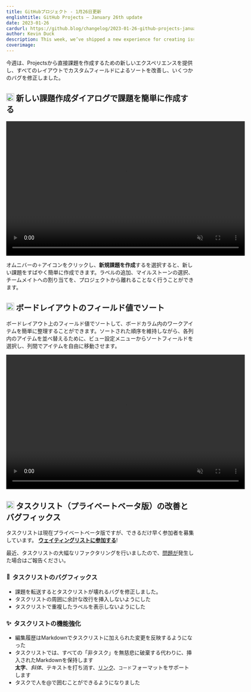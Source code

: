 ```yaml
---
title: GitHubプロジェクト - 1月26日更新
englishtitle: GitHub Projects – January 26th update
date: 2023-01-26
cardurl: https://github.blog/changelog/2023-01-26-github-projects-january-26th-update
author: Kevin Duck
description: This week, we’ve shipped a new experience for creating issues directly from Projects, improved sorting by custom fields across all layouts, and fixed a few bugs.
coverimage: 
---
```


<p>今週は、Projectsから直接課題を作成するための新しいエクスペリエンスを提供し、すべてのレイアウトでカスタムフィールドによるソートを改善し、いくつかのバグを修正しました。</p>
<h2 id="%f0%9f%93%9d-create-issues-in-a-snap-with-the-new-issue-creation-dialog"><img src="https://s.w.org/images/core/emoji/14.0.0/72x72/1f4dd.png" alt="📝" class="wp-smiley" style="height: 1em; max-height: 1em;" /> 新しい課題作成ダイアログで課題を簡単に作成する<a href="#%f0%9f%93%9d-create-issues-in-a-snap-with-the-new-issue-creation-dialog" class="heading-link pl-2 text-italic text-bold" aria-label="&#x1f4dd; Create issues in a snap with the new issue creation dialog"></a></h2>
<div style="width: 640px;" class="wp-video"><!--[if lt IE 9]><script>document.createElement('video');</script><![endif]-->
<video class="wp-video-shortcode js-viewport-aware-video events-none" id="video-69751-1" width="640" height="360" loop="1" autoplay="1" preload="metadata" playsinline="1" muted="1"><source type="video/mp4" src="https://user-images.githubusercontent.com/98360703/214883512-5a1ff39e-4472-45a7-afdd-2ca0b4f54ace.mp4?_=1" /><a href="https://user-images.githubusercontent.com/98360703/214883512-5a1ff39e-4472-45a7-afdd-2ca0b4f54ace.mp4">https://user-images.githubusercontent.com/98360703/214883512-5a1ff39e-4472-45a7-afdd-2ca0b4f54ace.mp4</a></video></div>
<p>オムニバーの<code>＋</code>アイコンをクリックし、<strong>新規課題を作成</strong>するを選択すると、新しい課題をすばやく簡単に作成できます。ラベルの追加、マイルストーンの選択、チームメイトへの割り当てを、プロジェクトから離れることなく行うことができます。</p>
<h2 id="%f0%9f%97%82-sorting-by-field-values-on-the-board-layout"><img src="https://s.w.org/images/core/emoji/14.0.0/72x72/1f5c2.png" alt="🗂" class="wp-smiley" style="height: 1em; max-height: 1em;" /> ボードレイアウトのフィールド値でソート<a href="#%f0%9f%97%82-sorting-by-field-values-on-the-board-layout" class="heading-link pl-2 text-italic text-bold" aria-label="&#x1f5c2; Sorting by field values on the board layout"></a></h2>
<p>ボードレイアウト上のフィールド値でソートして、ボードカラム内のワークアイテムを簡単に整理することができます。ソートされた順序を維持しながら、各列内のアイテムを並べ替えるために、ビュー設定メニューからソートフィールドを選択し、列間でアイテムを自由に移動させます。</p>
<div style="width: 640px;" class="wp-video"><video class="wp-video-shortcode js-viewport-aware-video events-none" id="video-69751-2" width="640" height="360" loop="1" autoplay="1" preload="metadata" playsinline="1" muted="1"><source type="video/mp4" src="https://user-images.githubusercontent.com/101840513/214675632-713c9b97-6448-48db-aff7-e8941bae08a1.mp4?_=2" /><a href="https://user-images.githubusercontent.com/101840513/214675632-713c9b97-6448-48db-aff7-e8941bae08a1.mp4">https://user-images.githubusercontent.com/101840513/214675632-713c9b97-6448-48db-aff7-e8941bae08a1.mp4</a></video></div>
<h2 id="%e2%9c%85-tasklists-private-beta-improvements-bug-fixes"><img src="https://s.w.org/images/core/emoji/14.0.0/72x72/2705.png" alt="✅" class="wp-smiley" style="height: 1em; max-height: 1em;" /> タスクリスト（プライベートベータ版）の改善とバグフィックス<a href="#%e2%9c%85-tasklists-private-beta-improvements-bug-fixes" class="heading-link pl-2 text-italic text-bold" aria-label="&#x2705; Tasklists (Private Beta) improvements &amp; bug fixes"></a></h2>
<p>タスクリストは現在プライベートベータ版ですが、できるだけ早く参加者を募集しています。 <strong><a href="https://github.com/features/issues/signup">ウェイティングリストに参加する</a></strong>!</p>
<p>最近、タスクリストの大幅なリファクタリングを行いましたので、<a href="https://github.com/orgs/community/discussions/39106">問題が</a>発生した場合はご報告ください。</p>
<h3 id="%f0%9f%90%9btasklists-bug-fixes"><img src="https://s.w.org/images/core/emoji/14.0.0/72x72/1f41b.png" alt="🐛" class="wp-smiley" style="height: 1em; max-height: 1em;" />タスクリストのバグフィックス<a href="#%f0%9f%90%9btasklists-bug-fixes" class="heading-link pl-2 text-italic text-bold" aria-label="&#x1f41b;Tasklists bug fixes"></a></h3>
<ul>
<li>課題を転送するとタスクリストが壊れるバグを修正しました。</li>
<li>タスクリストの周囲に余計な改行を挿入しないようにした</li>
<li>タスクリストで重複したラベルを表示しないようにした</li>
</ul>
<h3 id="%e2%9c%a8-tasklists-enhancements"><img src="https://s.w.org/images/core/emoji/14.0.0/72x72/2728.png" alt="✨" class="wp-smiley" style="height: 1em; max-height: 1em;" /> タスクリストの機能強化<a href="#%e2%9c%a8-tasklists-enhancements" class="heading-link pl-2 text-italic text-bold" aria-label="&#x2728; Tasklists enhancements"></a></h3>
<ul>
<li>編集履歴はMarkdownでタスクリストに加えられた変更を反映するようになった </li>
<li>タスクリストでは、すべての「非タスク」を無慈悲に破棄する代わりに、挿入されたMarkdownを保持します<br />
<strong>太字</strong>、<em>斜体</em>、テキストを打ち消す、<a href="https://en.wikipedia.org/wiki/Easter_egg_(media)">リンク</a>、<code>コード</code>フォーマットをサポートします </li>
<li>タスクで人を@で囲むことができるようになりました</li>
</ul>


